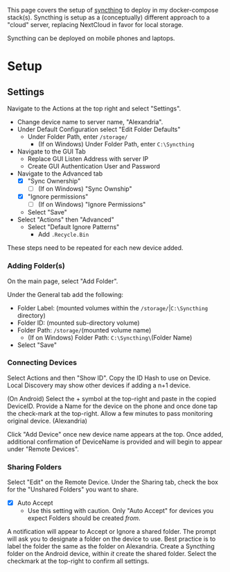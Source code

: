 This page covers the setup of [syncthing](https://github.com/linuxserver/docker-syncthing) to deploy in my docker-compose stack(s). Syncthing is setup as a (conceptually) different approach to a "cloud" server, replacing NextCloud in favor for local storage.

Syncthing can be deployed on mobile phones and laptops.

# Setup

## Settings

Navigate to the Actions at the top right and select "Settings".

- Change device name to server name, "Alexandria".
- Under Default Configuration select "Edit Folder Defaults"
  - Under Folder Path, enter `/storage/`
    - (If on Windows) Under Folder Path, enter `C:\Syncthing`
- Navigate to the GUI Tab
  - Replace GUI Listen Address with server IP
  - Create GUI Authentication User and Password
- Navigate to the Advanced tab
  - [X] "Sync Ownership"
    - [ ] (If on Windows) "Sync Ownship"
  - [X] "Ignore permissions"
    - [ ] (If on Windows) "Ignore Permissions"
  - Select "Save"
- Select "Actions" then "Advanced"
  - Select "Default Ignore Patterns"
    - Add `.Recycle.Bin`

These steps need to be repeated for each new device added.

### Adding Folder(s)

On the main page, select "Add Folder".

Under the General tab add the following:

- Folder Label: (mounted volumes within the `/storage/`|`C:\Syncthing` directory)
- Folder ID: (mounted sub-directory volume)
- Folder Path: `/storage/`(mounted volume name)
  - (If on Windows) Folder Path: `C:\Syncthing\`(Folder Name)
- Select "Save"

### Connecting Devices

Select Actions and then "Show ID". Copy the ID Hash to use on Device. Local Discovery may show other devices if adding a n+1 device.

(On Android) Select the + symbol at the top-right and paste in the copied DeviceID. Provide a Name for the device on the phone and once done tap the check-mark at the top-right. Allow a few minutes to pass monitoring original device. (Alexandria)

Click "Add Device" once new device name appears at the top. Once added, additional confirmation of DeviceName is provided and will begin to appear under "Remote Devices".

### Sharing Folders

Select "Edit" on the Remote Device. Under the Sharing tab, check the box for the "Unshared Folders" you want to share.

- [X] Auto Accept
  - Use this setting with caution. Only "Auto Accept" for devices you expect Folders should be created *from*.

A notification will appear to Accept or Ignore a shared folder. The prompt will ask you to designate a folder on the device to use. Best practice is to label the folder the same as the folder on Alexandria. Create a Syncthing folder on the Android device, within *it* create the shared folder. Select the checkmark at the top-right to confirm all settings.
